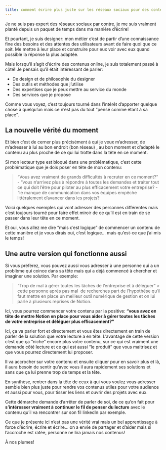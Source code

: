 ```yaml
---
title: comment écrire plus juste sur les réseaux sociaux pour des contenus plus utiles pour votre audience
---
```


Je ne suis pas expert des réseaux sociaux par contre, je me suis vraiment planté depuis un paquet de temps dans ma manière d’écrire!

Et pourtant, je suis designer: mon métier c’est de partir d’une connaissance fine des besoins et des attentes des utilisateurs avant de faire quoi que ce soit. Me mettre à leur place et construire pour eux voir avec eux quand possible la réponse la plus adaptée.

Mais lorsqu’il s’agit d’écrire des contenus online, je suis totalement passé à côté! Je pensais qu’il était intéressant de parler:

-   De design et de philosophie du designer
-   Des outils et méthodes que j’utilise
-   Des expertises que je peux mettre au service du monde
-   Des services que je propose

Comme vous voyez, c’est toujours tourné dans l’intérêt d’apporter quelque chose à quelqu’un mais ce n’est pas du tout “pensé comme étant à sa place”.

## La nouvelle vérité du moment

Et bien c’est de cerner plus précisément à qui je veux m’adresser, de m’adresser à lui au bon endroit (bon réseau) , au bon moment et d’adapté le contenu au plus proche de ce qui lui trotte dans la tête en ce moment.

Si mon lecteur type est bloqué dans une problématique, c’est cette problématique que je dois poser en tête de mon contenu:

> “Vous avez vraiment de grands difficultés à recruter en ce moment?” - “vous n’arrivez plus à répondre à toutes les demandes et traiter tout ce qui doit l’être pour piloter au plus efficacement votre entreprise? - “le manque de communication dans vos équipes empêche littéralement d’avancer dans les projets?

Voici quelques exemples qui vont adresser des personnes différentes mais c’est toujours tourné pour faire effet miroir de ce qu’il est en train de se passer dans leur tête en ce moment.

Et oui, vous allez me dire “mais c’est logique” de commencer un contenu de cette manière et je vous dirais oui, c’est logique… mais qu’est-ce que j’ai mis le temps!

## Une autre version qui fonctionne aussi

Si vous préférez, vous pouvez aussi vous adresser à une personne qui a un problème qui coince dans sa tête mais qui a déjà commencé à chercher et imaginer une solution. Par exemple:

> “Trop de mal à gérer toutes les tâches de l’entreprise et à déléguer” > cette personne après pas mal  de recherches part de l’hypothèse qu’il faut mettre en place un meilleur outil numérique de gestion et on lui parle à plusieurs reprises de Notion.


Ici, vous pourrez commencer votre contenu par la positive: **“vous avez en tête de mettre Notion en place pour vous aider à gérer toutes les tâches de votre entreprise et déléguer plus efficacement?”**

Ici, ça va parler fort et directement et vous êtes directement en train de parler de la solution que votre lecture a en tête. L’avantage de cette version c’est que ça “niche” encore plus votre contenu, sur ce qui est vraiment une demande côté lecture et ce qui est aussi “le produit” que vous maitrisez et que vous pourrez directement lui proposer.

Il va accrocher sur votre contenu et ensuite cliquer pour en savoir plus et là, il aura besoin de sentir qu’avec vous il aura rapidement ses solutions et sans que ça lui prenne trop de temps et la tête.

En synthèse, rentrer dans la tête de ceux à qui vous voulez vous adresser semble bien plus juste pour rendre vos contenus utiles pour votre audience et aussi pour vous, pour tisser les liens et ouvrir des projets avec eux.

Cette démarche demande d’arrêter de parler de soi, de ce qu’on fait pour **s’intéresser vraiment à continuer le fil de penser du lecture** avec le contenu qu’il va rencontrer sur son fil linkedIn par exemple.


Ce que je présente ici n’est pas une vérité vrai mais un bel apprentissage à force d’écrire, écrire et écrire... on a envie de partager et d’aider mais si l’accroche est ratée, personne ne lira jamais nos contenus!


À nos plumes!